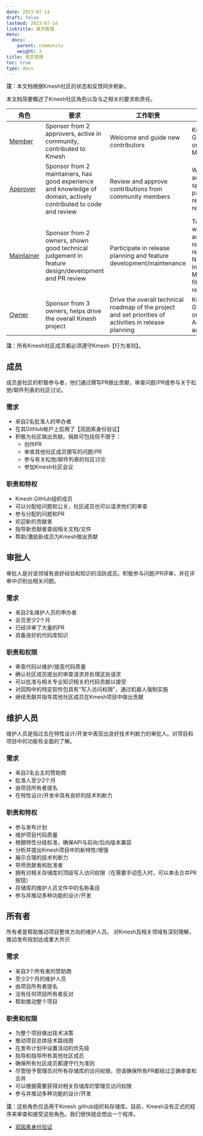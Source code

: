 ```yaml
---
date: 2023-07-14
draft: false
lastmod: 2023-07-14
linktitle: 成员管理
menu:
  docs:
    parent: community
    weight: 3
title: 成员管理
toc: true
type: docs
---
```

**注**：本文档根据Kmesh社区的状态和反馈同步刷新。

本文档简要概述了Kmesh社区角色以及与之相关的要求和责任。

| 角色 | 要求 | 工作职责 | 权限 |
| -----| ---------------- | ------------ | -------|
| [Member](#member) | Sponsor from 2 approvers, active in community, contributed to Kmesh | Welcome and guide new contributors | Kmesh GitHub organization Member |
| [Approver](#approver) | Sponsor from 2 maintainers, has good experience and knowledge of domain, actively contributed to code and review  | Review and approve contributions from community members | Write access to specific packages in relevant repository |
| [Maintainer](#maintainer) | Sponsor from 2 owners, shown good technical judgement in feature design/development and PR review | Participate in release planning and feature development/maintenance | Top level write access to relevant repository. Name entry in Maintainers file of the repository |
| [Owner](#owner) | Sponsor from 3 owners, helps drive the overall Kmesh project | Drive the overall technical roadmap of the project and set priorities of activities in release planning | Kmesh GitHub organization Admin access |

**注**：所有Kmesh社区成员都必须遵守Kmesh【行为准则】。

## 成员

成员是社区的积极参与者，他们通过撰写PR做出贡献，审查问题/PR或参与关于松弛/邮件列表的社区讨论。

### 需求

- 来自2名批准人的申办者
- 在其GitHub帐户上启用了【双因素身份验证】
- 积极为社区做出贡献。捐款可包括但不限于：
  - 创作PR
  - 审查其他社区成员撰写的问题/PR
  - 参与有关松弛/邮件列表的社区讨论
  - 参加Kmesh社区会议

### 职责和特权

- Kmesh GitHub组织成员
- 可以分配给问题和公关，社区成员也可以请求他们的审查
- 参与分配的问题和PR
- 欢迎新的贡献者
- 指导新贡献者查阅相关文档/文件
- 帮助/激励新成员为Kmesh做出贡献

## 审批人

审批人是对该领域有良好经验和知识的活跃成员。积极参与问题/PR评审，并在评审中识别出相关问题。

### 需求

- 来自2名维护人员的申办者
- 会员至少2个月
- 已经评审了大量的PR
- 具备良好的代码库知识

### 职责和权限

- 审查代码以维护/提高代码质量
- 确认社区成员提出的审查请求并处理这些请求
- 可以批准与相关专业知识相关的代码贡献以接受
- 对回购中的特定软件包具有“写入访问权限”，通过机器人强制实施
- 继续贡献并指导其他社区成员在Kmesh项目中做出贡献

## 维护人员

维护人员是指过去在特性设计/开发中表现出良好技术判断力的审批人。对项目和项目中的功能有全面的了解。

### 需求

- 来自2名业主的赞助商
- 批准人至少2个月
- 由项目所有者提名
- 在特性设计/开发中具有良好的技术判断力

### 职责和特权

- 参与发布计划
- 维护项目代码质量
- 根据特性分级标准，确保API与前向/后向版本兼容
- 分析并提出Kmesh项目中的新特性/增强
- 展示合理的技术判断力
- 导师贡献者和批准者
- 拥有对相关存储库的顶级写入访问权限（在需要手动签入时，可以单击合并PR按钮）
- 存储库的维护人员文件中的名称条目
- 参与并推动多种功能的设计/开发

## 所有者

所有者是帮助推动项目整体方向的维护人员。
对Kmesh及相关领域有深刻理解，推动发布规划达成重大共识

### 需求

- 来自3个所有者的赞助商
- 至少2个月的维护人员
- 由项目所有者提名
- 没有任何项目所有者反对
- 帮助推动整个项目

### 职责和权限

- 为整个项目做出技术决策
- 推动项目总体技术路线图
- 在发布计划中设置活动的优先级
- 指导和指导所有其他社区成员
- 确保所有社区成员都遵守行为准则
- 尽管授予管理员对所有存储库的访问权限，但请确保所有PR都经过正确审查和合并
- 可以根据需要获得对相关存储库的管理员访问权限
- 参与并推动多种功能的设计/开发

**注**：这些角色仅适用于Kmesh github组织和存储库。目前，Kmesh没有正式的程序来审查和接受这些角色。我们很快就会想出一个程序。

- [双因素身份验证](https://help.github.com/articles/about-two-factor-authentication)